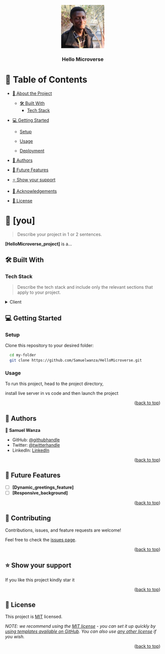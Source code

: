 <a name="readme-top"></a>

<div align="center">
  <!-- You are encouraged to replace this logo with your own! Otherwise you can also remove it. -->
  <img src="sam1.png" alt="logo" width="140"  height="auto" />
  <br/>

  <h3><b>Hello Microverse</b></h3>

</div>

<!-- TABLE OF CONTENTS -->

# 📗 Table of Contents

- [📖 About the Project](#about-project)
  - [🛠 Built With](#built-with)
    - [Tech Stack](#tech-stack)
- [💻 Getting Started](#getting-started)

  - [Setup](#setup)

  - [Usage](#usage)

  - [Deployment](#deployment)

- [👥 Authors](#authors)
- [🔭 Future Features](#future-features)

- [⭐️ Show your support](#support)
- [🙏 Acknowledgements](#acknowledgements)

- [📝 License](#license)

<!-- PROJECT DESCRIPTION -->

# 📖 [you] <a name="about-project"></a>

> Describe your project in 1 or 2 sentences.

**[HelloMicroverse_project]** is a...

## 🛠 Built With <a name="built-with"></a>

### Tech Stack <a name="tech-stack"></a>

> Describe the tech stack and include only the relevant sections that apply to your project.

<details>
  <summary>Client</summary>
    <p>This project is completed in css and html and linters</p>
</details>

## 💻 Getting Started <a name="getting-started"></a>

### Setup

Clone this repository to your desired folder:

```sh
  cd my-folder
  git clone https://github.com/Samuelwanza/HelloMicroverse.git
```

### Usage

To run this project, head to the project directory,

install live server in vs code
and then launch the project

<!--
Example command:

```sh
  rails server
```
--->

<p align="right">(<a href="#readme-top">back to top</a>)</p>

<!-- AUTHORS -->

## 👥 Authors <a name="authors"></a>

👤 **Samuel Wanza**

- GitHub: [@githubhandle](https://github.com/Samuelwanza/)
- Twitter: [@twitterhandle](https://twitter.com/samuelmunguti9/)
- LinkedIn: [LinkedIn](https://www.linkedin.com/in/samuel-munguti-8a257a1bb/)

<p align="right">(<a href="#readme-top">back to top</a>)</p>

<!--Future Features-->

## 🔭 Future Features <a name="future-features"></a>

- [ ] **[Dynamic_greetings_feature]**
- [ ] **[Responsive_background]**

<p align="right">(<a href="#readme-top">back to top</a>)</p>

<!-- CONTRIBUTING -->

## 🤝 Contributing <a name="contributing"></a>

Contributions, issues, and feature requests are welcome!

Feel free to check the [issues page](../../issues/).

<p align="right">(<a href="#readme-top">back to top</a>)</p>

<!-- SUPPORT -->

## ⭐️ Show your support <a name="support"></a>

If you like this project kindly star it

<p align="right">(<a href="#readme-top">back to top</a>)</p>

<!-- LICENSE -->

## 📝 License <a name="license"></a>

This project is [MIT](./LICENSE) licensed.

_NOTE: we recommend using the [MIT license](https://choosealicense.com/licenses/mit/) - you can set it up quickly by [using templates available on GitHub](https://docs.github.com/en/communities/setting-up-your-project-for-healthy-contributions/adding-a-license-to-a-repository). You can also use [any other license](https://choosealicense.com/licenses/) if you wish._

<p align="right">(<a href="#readme-top">back to top</a>)</p>
